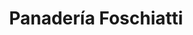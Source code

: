 ---
title: "Panadería Foschiatti"
url: /general-jose-de-san-martin/panaderia-foschiatti/
shop: panadería
---